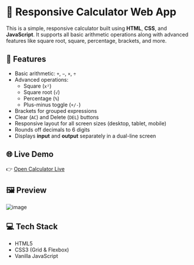   
# 🧮 Responsive Calculator Web App

This is a simple, responsive calculator built using **HTML**, **CSS**, and **JavaScript**. It supports all basic arithmetic operations along with advanced features like square root, square, percentage, brackets, and more.

## 🚀 Features

- Basic arithmetic: `+`, `−`, `×`, `÷`
- Advanced operations: 
  - Square (`x²`)
  - Square root (`√`)
  - Percentage (`%`)
  - Plus-minus toggle (`+/-`)
- Brackets for grouped expressions
- Clear (`AC`) and Delete (`DEL`) buttons
- Responsive layout for all screen sizes (desktop, tablet, mobile)
- Rounds off decimals to 6 digits
- Displays **input** and **output** separately in a dual-line screen
  
## 🌐 Live Demo

👉 [Open Calculator Live](https://ShekharDegala.github.io/OIBSIP/level2-task1/)


## 🖼️ Preview

![image](https://github.com/user-attachments/assets/66b97bfc-cf6e-48b1-92dd-61c46f8c5fad)




## 💻 Tech Stack

- HTML5
- CSS3 (Grid & Flexbox)
- Vanilla JavaScript
